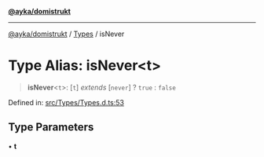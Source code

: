 [**@ayka/domistrukt**](../../../README.md)

***

[@ayka/domistrukt](../../../globals.md) / [Types](../README.md) / isNever

# Type Alias: isNever\<t\>

> **isNever**\<`t`\>: \[`t`\] *extends* \[`never`\] ? `true` : `false`

Defined in: [src/Types/Types.d.ts:53](https://github.com/AndreyMork/domistrukt/blob/8b5cf3c2b6165986c4aa42ad9bdd7f6c43c22c84/src/Types/Types.d.ts#L53)

## Type Parameters

• **t**
